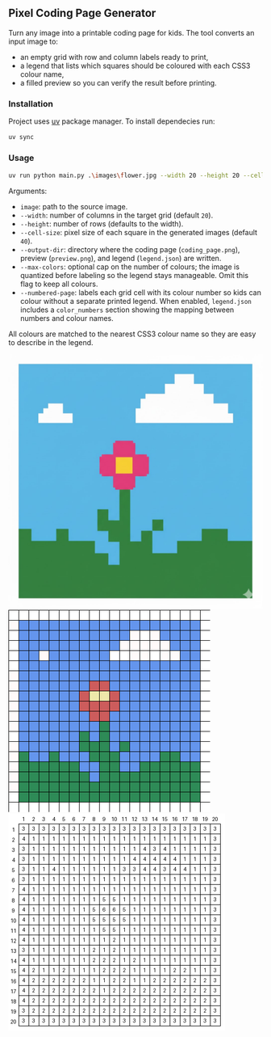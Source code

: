 ## Pixel Coding Page Generator

Turn any image into a printable coding page for kids. The tool converts an input image to:
- an empty grid with row and column labels ready to print,
- a legend that lists which squares should be coloured with each CSS3 colour name,
- a filled preview so you can verify the result before printing.

### Installation
Project uses [uv](https://docs.astral.sh/uv/getting-started/installation/) package manager. To install dependecies run:

```sh
uv sync
```

### Usage

```sh
uv run python main.py .\images\flower.jpg --width 20 --height 20 --cell-size 20 --output-dir images --max-colors 32 --numbered-page
```

Arguments:
- `image`: path to the source image.
- `--width`: number of columns in the target grid (default `20`).
- `--height`: number of rows (defaults to the width).
- `--cell-size`: pixel size of each square in the generated images (default `40`).
- `--output-dir`: directory where the coding page (`coding_page.png`), preview (`preview.png`), and legend (`legend.json`) are written.
- `--max-colors`: optional cap on the number of colours; the image is quantized before labeling so the legend stays manageable. Omit this flag to keep all colours.
- `--numbered-page`: labels each grid cell with its colour number so kids can colour without a separate printed legend. When enabled, `legend.json` includes a `color_numbers` section showing the mapping between numbers and colour names.

All colours are matched to the nearest CSS3 colour name so they are easy to describe in the legend.

![Preview 20x20](images/flower.jpg)
![Preview 20x20](images/preview.png)
![Preview 20x20](images/coding_page.png)
